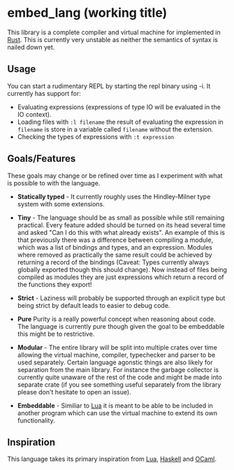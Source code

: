 # embed_lang (working title)

This library is a complete compiler and virtual machine for implemented in [Rust][Rust]. This is currently very unstable as neither the semantics of syntax is nailed down yet.

## Usage

You can start a rudimentary REPL by starting the repl binary using -i. It currently has support for:
* Evaluating expressions (expressions of type IO will be evaluated in the IO context).
* Loading files with `:l filename` the result of evaluating the expression in `filename` is store in a variable called `filename` without the extension.
* Checking the types of expressions with `:t expression`

## Goals/Features
These goals may change or be refined over time as I experiment with what is possible to with the language.

* **Statically typed** - It currently roughly uses the Hindley-Milner type system with some extensions.

* **Tiny** - The language should be as small as possible while still remaining practical. Every feature added should be turned on its head several time and asked "Can I do this with what already exists". An example of this is that previously there was a difference between compiling a module, which was a list of bindings and types, and an expression. Modules where removed as practically the same result could be achieved by returning a record of the bindings (Caveat: Types currently always globally exported though this should change). Now instead of files being compiled as modules they are just expressions which return a record of the functions they export!

* **Strict** - Laziness will probably be supported through an explicit type but being strict by default leads to easier to debug code.

* **Pure** Purity is a really powerful concept when reasoning about code. The language is currently pure though given the goal to be embeddable this might be to restrictive.

* **Modular** - The entire library will be split into multiple crates over time allowing the virtual machine, compiler, typechecker and parser to be used separately. Certain language agonstic things are also likely for separation from the main library. For instance the garbage collector is currently quite unaware of the rest of the code and might be made into separate crate (if you see something useful separately from the library please don't hesitate to open an issue).

* **Embeddable** - Similiar to [Lua][Lua] it is meant to be able to be included in another program which can use the virtual machine to extend its own functionality.


## Inspiration

This language takes its primary inspiration from [Lua][Lua], [Haskell][Haskell] and [OCaml][OCaml].

[Lua]: http://www.lua.org
[Haskell]: http://www.haskell.org
[OCaml]: http://www.ocaml.org
[Rust]: http://www.rust-lang.org
